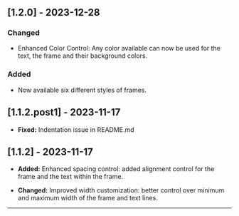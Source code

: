 #

## [1.2.0] - 2023-12-28

### Changed

- Enhanced Color Control: Any color available can now be used for the text, the frame and their background colors.

### Added

- Now available six different styles of frames.

<!--
### Fixed
-->

## [1.1.2.post1] - 2023-11-17

- **Fixed:** Indentation issue in README.md

## [1.1.2] - 2023-11-17

- **Added:** Enhanced spacing control: added alignment control for the frame and the text within the frame.

- **Changed:** Improved width customization: better control over minimum and maximum width of the frame and text lines.

---
